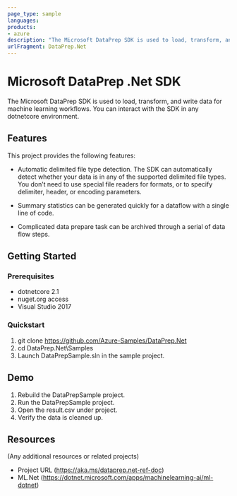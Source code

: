 ```yaml
---
page_type: sample
languages:
products:
- azure
description: "The Microsoft DataPrep SDK is used to load, transform, and write data for machine learning workflows. You can interact with the SDK in any dotnetcore environment."
urlFragment: DataPrep.Net
---
```


# Microsoft DataPrep .Net SDK

The Microsoft DataPrep SDK is used to load, transform, and write data for machine learning workflows. You can interact with the SDK in any dotnetcore environment.

## Features

This project provides the following features:

* Automatic delimited file type detection. The SDK can automatically detect whether your data is in any of the supported delimited file types. You don’t need to use special file readers for formats, or to specify delimiter, header, or encoding parameters.


* Summary statistics can be generated quickly for a dataflow with a single line of code.

* Complicated data prepare task can be archived through a serial of data flow steps.

## Getting Started

### Prerequisites


- dotnetcore 2.1
- nuget.org access
- Visual Studio 2017

### Quickstart

1. git clone https://github.com/Azure-Samples/DataPrep.Net
2. cd DataPrep.Net\Samples
3. Launch DataPrepSample.sln in the sample project.


## Demo

1. Rebuild the DataPrepSample project.
2. Run the DataPrepSample project.
3. Open the result.csv under project.
4. Verify the data is cleaned up.

## Resources

(Any additional resources or related projects)

- Project URL (https://aka.ms/dataprep.net-ref-doc)
- ML.Net (https://dotnet.microsoft.com/apps/machinelearning-ai/ml-dotnet)

